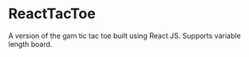 ReactTacToe
===========

A version of the gam tic tac toe built using React JS. Supports variable length board.
